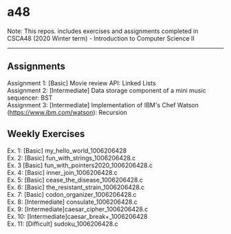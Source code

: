 # a48

Note: This repos. includes exercises and assignments completed in CSCA48 (2020 Winter term) - Introduction to Computer Science II
***
## Assignments
Assignment 1: [Basic] Movie review API: Linked Lists<br/>
Assignment 2: [Intermediate] Data storage component of a mini music sequencer: BST<br/>
Assignment 3: [Intermediate] Implementation of IBM's Chef Watson (https://www.ibm.com/watson): Recursion<br/>

## Weekly Exercises
Ex. 1: [Basic] my_hello_world_1006206428<br/>
Ex. 2: [Basic] fun_with_strings_1006206428.c <br/>
Ex. 3 [Basic] fun_with_pointers2020_1006206428.c<br/>
Ex. 4: [Basic] inner_join_1006206428.c<br/>
Ex. 5: [Basic] cease_the_disease_1006206428.c<br/>
Ex. 6: [Basic] the_resistant_strain_1006206428.c<br/>
Ex. 7: [Basic] codon_organizer_1006206428.c<br/>
Ex. 8: [Intermediate] consulate_1006206428.c<br/>
Ex. 9: [Intermediate]caesar_cipher_1006206428.c<br/>
Ex. 10: [Intermediate]caesar_break+_1006206428<br/>
Ex. 11: [Difficult] sudoku_1006206428.c<br/>
